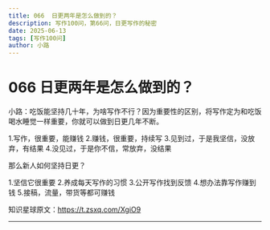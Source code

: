 ```yaml
---
title: 066  日更两年是怎么做到的？
description: 写作100问，第66问，日更写作的秘密
date: 2025-06-13
tags: [写作100问]
author: 小路
---
```


# 066  日更两年是怎么做到的？

小路：吃饭能坚持几十年，为啥写作不行？因为重要性的区别，将写作定为和吃饭喝水睡觉一样重要，你就可以做到日更几年不断。

1.写作，很重要，能赚钱
2.赚钱，很重要，持续写
3.见到过，于是我坚信，没放弃，有结果
4.没见过，于是你不信，常放弃，没结果

那么新人如何坚持日更？

1.坚信它很重要
2.养成每天写作的习惯
3.公开写作找到反馈
4.想办法靠写作赚到钱
5.接稿，流量，带货等都可赚钱

知识星球原文：https://t.zsxq.com/XgiO9

---